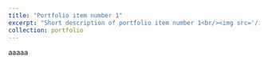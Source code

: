 ```yaml
---
title: "Portfolio item number 1"
excerpt: "Short description of portfolio item number 1<br/><img src='/images/500x300.png'>"
collection: portfolio
---
```


aaaaa